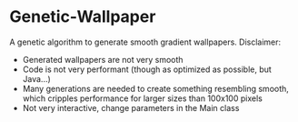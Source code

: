 Genetic-Wallpaper
=================

A genetic algorithm to generate smooth gradient wallpapers.
Disclaimer: 
- Generated wallpapers are not very smooth
- Code is not very performant (though as optimized as possible, but Java...)
- Many generations are needed to create something resembling smooth, which cripples performance for larger sizes than 100x100 pixels
- Not very interactive, change parameters in the Main class
